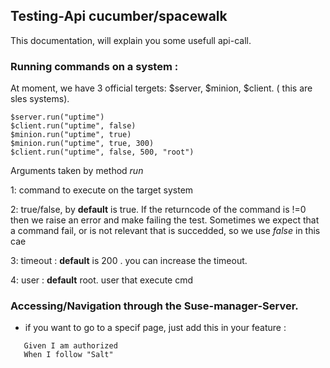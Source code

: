 ## Testing-Api cucumber/spacewalk

This documentation, will explain you some usefull api-call.

### Running commands on a system : 

At moment, we have 3 official tergets: $server, $minion, $client. ( this are sles systems).


```console
$server.run("uptime")
$client.run("uptime", false)
$minion.run("uptime", true)
$minion.run("uptime", true, 300)
$client.run("uptime", false, 500, "root")
```
Arguments taken by method *run*

1: command to execute on the target system

2: true/false, by **default** is true. If the returncode of the command is !=0 then we raise an error and make failing the test. 
   Sometimes we expect that a command fail, or is not relevant that is succedded, so we use *false* in this cae

3: timeout : **default** is 200 . you can increase the timeout.

4: user : **default** root. user that execute cmd

### Accessing/Navigation through the Suse-manager-Server.


* if you want to go to a specif page, just add this in your feature :

```
   Given I am authorized
   When I follow "Salt"
```

